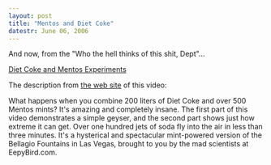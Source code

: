 ```yaml
---
layout: post
title: "Mentos and Diet Coke"
datestr: June 06, 2006
---
```


And now, from the "Who the hell thinks of this shit, Dept"...

<a href="http://eepybird.com/dcm1.html" title="Extreme Diet Coke and Mentos Experiment #137">Diet Coke and Mentos Experiments</a>

The description from <a href="http://eepybird.com" title="EepyBird.com">the web site</a> of this video:
</blockquote>
What happens when you combine 200 liters of Diet Coke and over 500 Mentos mints? It's amazing and completely insane.
The first part of this video demonstrates a simple geyser, and the second part shows just how extreme it can get. Over one hundred jets of soda fly into the air in less than three minutes.
It's a hysterical and spectacular mint-powered version of the Bellagio Fountains in Las Vegas, brought to you by the mad scientists at EepyBird.com.
</blockquote>

